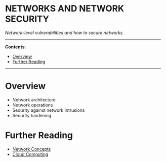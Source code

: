 <h1>NETWORKS AND NETWORK SECURITY</h1>

_Network-level vulnerabilities and how to secure networks._

---

**Contents**:

- [Overview](#overview)
- [Further Reading](#further-reading)

---

# Overview
- Network architecture
- Network operations
- Security against network intrusions
- Security hardening

# Further Reading
- [Network Concepts](./network-concepts.md)
- [Cloud Computing](./cloud-computing.md)